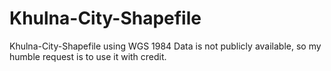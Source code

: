 # Khulna-City-Shapefile
Khulna-City-Shapefile using WGS 1984
Data is not publicly available, so my humble request is to use it with credit.
